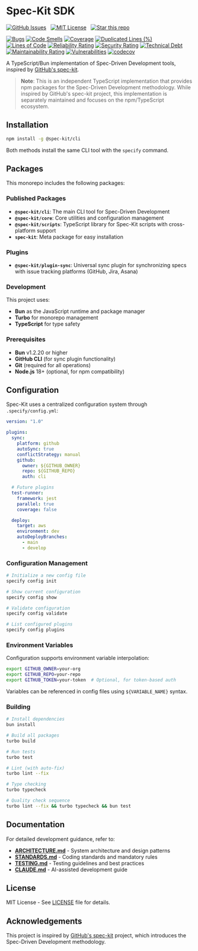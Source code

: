 # Spec-Kit SDK

[![GitHub Issues](https://img.shields.io/badge/+-GitHub%20Issues-1f2328)](https://github.com/amondnet/spec-kit-sdk/issues)
&nbsp;
[![MIT License](https://img.shields.io/badge/License-MIT-28a745)](https://github.com/amondnet/spec-kit-sdk/blob/main/LICENSE)
&nbsp;
[![Star this repo](https://img.shields.io/badge/★-Star%20this%20repo-e7b10b)](https://github.com/amondnet/spec-kit-sdk)

[![Bugs](https://sonarcloud.io/api/project_badges/measure?project=amondnet_spec-kit-sdk&metric=bugs)](https://sonarcloud.io/summary/new_code?id=amondnet_spec-kit-sdk) [![Code Smells](https://sonarcloud.io/api/project_badges/measure?project=amondnet_spec-kit-sdk&metric=code_smells)](https://sonarcloud.io/summary/new_code?id=amondnet_spec-kit-sdk) [![Coverage](https://sonarcloud.io/api/project_badges/measure?project=amondnet_spec-kit-sdk&metric=coverage)](https://sonarcloud.io/summary/new_code?id=amondnet_spec-kit-sdk) [![Duplicated Lines (%)](https://sonarcloud.io/api/project_badges/measure?project=amondnet_spec-kit-sdk&metric=duplicated_lines_density)](https://sonarcloud.io/summary/new_code?id=amondnet_spec-kit-sdk) [![Lines of Code](https://sonarcloud.io/api/project_badges/measure?project=amondnet_spec-kit-sdk&metric=ncloc)](https://sonarcloud.io/summary/new_code?id=amondnet_spec-kit-sdk) [![Reliability Rating](https://sonarcloud.io/api/project_badges/measure?project=amondnet_spec-kit-sdk&metric=reliability_rating)](https://sonarcloud.io/summary/new_code?id=amondnet_spec-kit-sdk) [![Security Rating](https://sonarcloud.io/api/project_badges/measure?project=amondnet_spec-kit-sdk&metric=security_rating)](https://sonarcloud.io/summary/new_code?id=amondnet_spec-kit-sdk) [![Technical Debt](https://sonarcloud.io/api/project_badges/measure?project=amondnet_spec-kit-sdk&metric=sqale_index)](https://sonarcloud.io/summary/new_code?id=amondnet_spec-kit-sdk) [![Maintainability Rating](https://sonarcloud.io/api/project_badges/measure?project=amondnet_spec-kit-sdk&metric=sqale_rating)](https://sonarcloud.io/summary/new_code?id=amondnet_spec-kit-sdk) [![Vulnerabilities](https://sonarcloud.io/api/project_badges/measure?project=amondnet_spec-kit-sdk&metric=vulnerabilities)](https://sonarcloud.io/summary/new_code?id=amondnet_spec-kit-sdk)
[![codecov](https://codecov.io/gh/amondnet/spec-kit-sdk/graph/badge.svg?token=q1VdMk4ZGb)](https://codecov.io/gh/amondnet/spec-kit-sdk)

A TypeScript/Bun implementation of Spec-Driven Development tools, inspired by [GitHub's spec-kit](https://github.com/github/spec-kit).

> **Note**: This is an independent TypeScript implementation that provides npm packages for the Spec-Driven Development methodology. While inspired by GitHub's spec-kit project, this implementation is separately maintained and focuses on the npm/TypeScript ecosystem.

## Installation

```bash
npm install -g @spec-kit/cli
```

Both methods install the same CLI tool with the `specify` command.

## Packages

This monorepo includes the following packages:

### Published Packages

- **`@spec-kit/cli`**: The main CLI tool for Spec-Driven Development
- **`@spec-kit/core`**: Core utilities and configuration management
- **`@spec-kit/scripts`**: TypeScript library for Spec-Kit scripts with cross-platform support
- **`spec-kit`**: Meta package for easy installation

### Plugins

- **`@spec-kit/plugin-sync`**: Universal sync plugin for synchronizing specs with issue tracking platforms (GitHub, Jira, Asana)

### Development

This project uses:
- **Bun** as the JavaScript runtime and package manager
- **Turbo** for monorepo management
- **TypeScript** for type safety

### Prerequisites

- **Bun** v1.2.20 or higher
- **GitHub CLI** (for sync plugin functionality)
- **Git** (required for all operations)
- **Node.js** 18+ (optional, for npm compatibility)

## Configuration

Spec-Kit uses a centralized configuration system through `.specify/config.yml`:

```yaml
version: "1.0"

plugins:
  sync:
    platform: github
    autoSync: true
    conflictStrategy: manual
    github:
      owner: ${GITHUB_OWNER}
      repo: ${GITHUB_REPO}
      auth: cli

  # Future plugins
  test-runner:
    framework: jest
    parallel: true
    coverage: false

  deploy:
    target: aws
    environment: dev
    autoDeployBranches:
      - main
      - develop
```

### Configuration Management

```bash
# Initialize a new config file
specify config init

# Show current configuration
specify config show

# Validate configuration
specify config validate

# List configured plugins
specify config plugins
```

### Environment Variables

Configuration supports environment variable interpolation:

```bash
export GITHUB_OWNER=your-org
export GITHUB_REPO=your-repo
export GITHUB_TOKEN=your-token  # Optional, for token-based auth
```

Variables can be referenced in config files using `${VARIABLE_NAME}` syntax.

### Building

```bash
# Install dependencies
bun install

# Build all packages
turbo build

# Run tests
turbo test

# Lint (with auto-fix)
turbo lint --fix

# Type checking
turbo typecheck

# Quality check sequence
turbo lint --fix && turbo typecheck && bun test
```

## Documentation

For detailed development guidance, refer to:

- **[ARCHITECTURE.md](./ARCHITECTURE.md)** - System architecture and design patterns
- **[STANDARDS.md](./STANDARDS.md)** - Coding standards and mandatory rules
- **[TESTING.md](./TESTING.md)** - Testing guidelines and best practices
- **[CLAUDE.md](./CLAUDE.md)** - AI-assisted development guide

## License

MIT License - See [LICENSE](LICENSE) file for details.

## Acknowledgements

This project is inspired by [GitHub's spec-kit](https://github.com/github/spec-kit) project, which introduces the Spec-Driven Development methodology.
